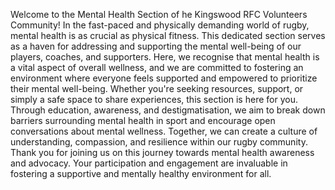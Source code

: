 Welcome to the Mental Health Section of he Kingswood RFC Volunteers Community! 
In the fast-paced and physically demanding world of rugby, mental health is as crucial as physical fitness. This dedicated section serves as a haven for addressing and supporting the mental well-being of our players, coaches, and supporters. 
Here, we recognise that mental health is a vital aspect of overall wellness, and we are committed to fostering an environment where everyone feels supported and empowered to prioritize their mental well-being. Whether you're seeking resources, support, or simply a safe space to share experiences, this section is here for you. 
Through education, awareness, and destigmatisation, we aim to break down barriers surrounding mental health in sport and encourage open conversations about mental wellness. Together, we can create a culture of understanding, compassion, and resilience within our rugby community. 
Thank you for joining us on this journey towards mental health awareness and advocacy. Your participation and engagement are invaluable in fostering a supportive and mentally healthy environment for all.